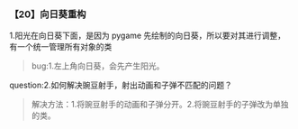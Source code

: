 ### 【20】向日葵重构

1.阳光在向日葵下面，是因为 pygame 先绘制的向日葵，所以要对其进行调整，有一个统一管理所有对象的类

> bug:1.左上角向日葵，会先产生阳光。


question:2.如何解决豌豆射手，射出动画和子弹不匹配的问题？

> 解决方法：1.将豌豆射手的动画和子弹分开。2.将豌豆射手的子弹改为单独的类。